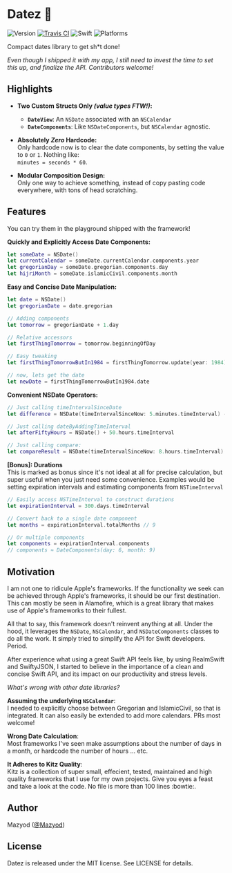 
# Datez :calendar:

![Version](https://img.shields.io/badge/version-prerelease-orange.svg)
[![Travis CI](https://travis-ci.org/SwiftKitz/Datez.svg?branch=master)](https://travis-ci.org/SwiftKitz/Datez)
![Swift](https://img.shields.io/badge/swift-2.1-blue.svg)
![Platforms](https://img.shields.io/badge/platform-ios%20%7C%20osx%20%7C%20watchos%20%7C%20tvos-lightgrey.svg)

Compact dates library to get sh*t done!

_Even though I shipped it with my app, I still need to invest the time to set this up, and finalize the API. Contributors welcome!_

## Highlights

+ __Two Custom Structs Only _(value types FTW!)_:__
  - __`DateView`__: An `NSDate` associated with an `NSCalendar`
  - __`DateComponents`__: Like `NSDateComponents`, but `NSCalendar` agnostic.

+ __Absolutely _Zero_ Hardcode:__<br />
Only hardcode now is to clear the date components, by setting the value to `0` or `1`. Nothing like:<br />
`minutes = seconds * 60`.

+ __Modular Composition Design:__<br />
Only one way to achieve something, instead of copy pasting code everywhere, with tons of head scratching.

## Features

You can try them in the playground shipped with the framework!

__Quickly and Explicitly Access Date Components:__

```swift
let someDate = NSDate()
let currentCalendar = someDate.currentCalendar.components.year
let gregorianDay = someDate.gregorian.components.day
let hijriMonth = someDate.islamicCivil.components.month
```

__Easy and Concise Date Manipulation:__

```swift
let date = NSDate()
let gregorianDate = date.gregorian

// Adding components
let tomorrow = gregorianDate + 1.day

// Relative accessors
let firstThingTomorrow = tomorrow.beginningOfDay

// Easy tweaking
let firstThingTomorrowButIn1984 = firstThingTomorrow.update(year: 1984)

// now, lets get the date
let newDate = firstThingTomorrowButIn1984.date
```

__Convenient NSDate Operators:__

```swift
// Just calling timeIntervalSinceDate
let difference = NSDate(timeIntervalSinceNow: 5.minutes.timeInterval) - NSDate()

// Just calling dateByAddingTimeInterval
let afterFiftyHours = NSDate() + 50.hours.timeInterval

// Just calling compare:
let compareResult = NSDate(timeIntervalSinceNow: 8.hours.timeInterval) < NSDate()
```

__[Bonus]: Durations__<br />
This is marked as bonus since it's not ideal at all for precise calculation, but super useful when you just need some convenience. Examples would be setting expiration intervals and estimating components from `NSTimeInterval`

```swift
// Easily access NSTimeInterval to construct durations
let expirationInterval = 300.days.timeInterval

// Convert back to a single date component
let months = expirationInterval.totalMonths // 9

// Or multiple components
let components = expirationInterval.components
// components ≈ DateComponents(day: 6, month: 9)
```

## Motivation

I am not one to ridicule Apple's frameworks. If the functionality we seek can be achieved through Apple's frameworks, it should be our first destination. This can mostly be seen in Alamofire, which is a great library that makes use of Apple's frameworks to their fullest. 

All that to say, this framework doesn't reinvent anything at all. Under the hood, it leverages the `NSDate`, `NSCalendar`, and `NSDateComponents` classes to do all the work. It simply tried to simplify the API for Swift developers. Period.

After experience what using a great Swift API feels like, by using RealmSwift and SwiftyJSON, I started to believe in the importance of a clean and concise Swift API, and its impact on our productivity and stress levels.

_What's wrong with other date libraries?_

__Assuming the underlying `NSCalendar`__:<br />
I needed to explicitly choose between Gregorian and IslamicCivil, so that is integrated. It can also easily be extended to add more calendars. PRs most welcome!

__Wrong Date Calculation__:<br />
Most frameworks I've seen make assumptions about the number of days in a month, or hardcode the number of hours ... etc. 

__It Adheres to Kitz Quality__:<br />
Kitz is a collection of super small, effecient, tested, maintained and high quality frameworks that I use for my own projects. Give you eyes a feast and take a look at the code. No file is more than 100 lines :bowtie:.

## Author

Mazyod ([@Mazyod](http://twitter.com/mazyod))

## License

Datez is released under the MIT license. See LICENSE for details.
